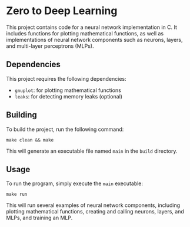 # Zero to Deep Learning

This project contains code for a neural network implementation in C. It includes functions for plotting mathematical functions, as well as implementations of neural network components such as neurons, layers, and multi-layer perceptrons (MLPs).

## Dependencies

This project requires the following dependencies:

- `gnuplot`: for plotting mathematical functions
- `leaks`: for detecting memory leaks (optional)

## Building

To build the project, run the following command:

```
make clean && make
```

This will generate an executable file named `main` in the `build` directory.

## Usage

To run the program, simply execute the `main` executable:

```
make run
```

This will run several examples of neural network components, including plotting mathematical functions, creating and calling neurons, layers, and MLPs, and training an MLP.
